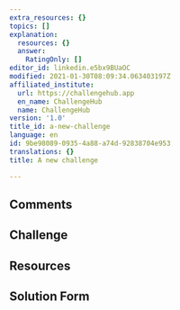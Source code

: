 ```yaml
---
extra_resources: {}
topics: []
explanation:
  resources: {}
  answer:
    RatingOnly: []
editor_id: linkedin.e5bx9BUaOC
modified: 2021-01-30T08:09:34.063403197Z
affiliated_institute:
  url: https://challengehub.app
  en_name: ChallengeHub
  name: ChallengeHub
version: '1.0'
title_id: a-new-challenge
language: en
id: 9be98089-0935-4a88-a74d-92838704e953
translations: {}
title: A new challenge

---
```


## Comments



## Challenge



## Resources



## Solution Form



